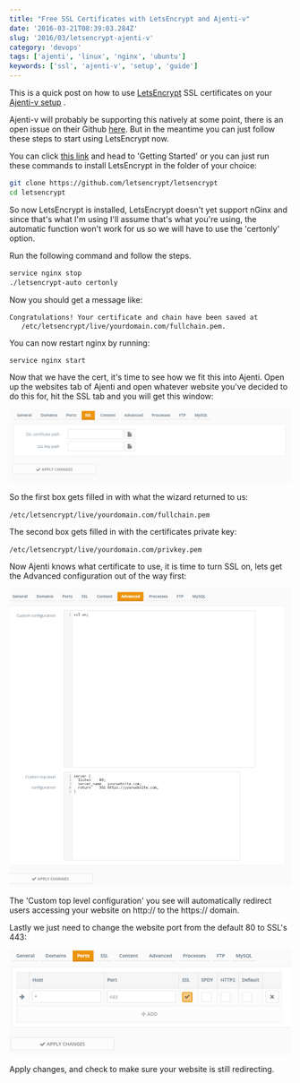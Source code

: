 ```yaml
---
title: "Free SSL Certificates with LetsEncrypt and Ajenti-v"
date: '2016-03-21T08:39:03.284Z'
slug: '2016/03/letsencrypt-ajenti-v'
category: 'devops'
tags: ['ajenti', 'linux', 'nginx', 'ubuntu']
keywords: ['ssl', 'ajenti-v', 'setup', 'guide']
---
```

This is a quick post on how to use [LetsEncrypt](https://letsencrypt.org/) SSL certificates on your [Ajenti-v setup](/blog/2015/02/perfect-web-server) .

Ajenti-v will probably be supporting this natively at some point, there is an open issue on their Github [here](https://github.com/ajenti/ajenti/issues/797). But in the meantime you can just follow these steps to start using LetsEncrypt now.

You can click [this link](https://letsencrypt.org/getting-started/) and head to 'Getting Started' or you can just run these commands to install LetsEncrypt in the folder of your choice:

```bash
git clone https://github.com/letsencrypt/letsencrypt
cd letsencrypt
```
So now LetsEncrypt is installed, LetsEncrypt doesn't yet support nGinx and since that's what I'm using I'll assume that's what you're using, the automatic function won't work for us so we will have to use the 'certonly' option.

Run the following command and follow the steps.
```bash
service nginx stop
./letsencrypt-auto certonly
```

Now you should get a message like:
```text
Congratulations! Your certificate and chain have been saved at
   /etc/letsencrypt/live/yourdomain.com/fullchain.pem.
```
You can now restart nginx by running:
```bash
service nginx start
```
Now that we have the cert, it's time to see how we fit this into Ajenti. Open up the websites tab of Ajenti and open whatever website you've decided to do this for, hit the SSL tab and you will get this window:

![Ajenti Certs Window](images/ajenti-certs.png)

So the first box gets filled in with what the wizard returned to us:

`/etc/letsencrypt/live/yourdomain.com/fullchain.pem`

The second box gets filled in with the certificates private key:

`/etc/letsencrypt/live/yourdomain.com/privkey.pem`

Now Ajenti knows what certificate to use, it is time to turn SSL on, lets get the Advanced configuration out of the way first:

![ajenti-advanced-cert.png](images/ajenti-advanced-cert.png)

The 'Custom top level configuration' you see will automatically redirect users accessing your website on http:// to the https:// domain.

Lastly we just need to change the website port from the default 80 to SSL's 443:

![ajenti-ssl-ports.png](images/ajenti-ssl-ports.png)

Apply changes, and check to make sure your website is still redirecting.